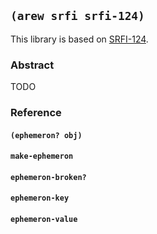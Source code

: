 ## `(arew srfi srfi-124)`

This library is based on [SRFI-124](https://srfi.schemers.org/srfi-124/).

### Abstract

TODO

### Reference

#### `(ephemeron? obj)`
#### `make-ephemeron`
#### `ephemeron-broken?`
#### `ephemeron-key`
#### `ephemeron-value`
